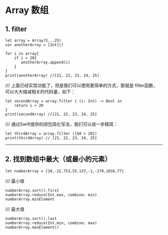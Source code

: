 #  Array 数组


## 1. filter
    let array = Array(5...25)
    var anotherArray = [Int]()
     
    for i in array{
        if i > 20{
           anotherArray.append(i)
        }
    }
    print(anotherArray) //[21, 22, 23, 24, 25]
    
/// 上面已经实现功能了，但是我们可以使用更简单的方式，那就是 filter函数， 可以大大缩减相关的代码量，如下：
    
    let secondArray = array.filter { (i: Int) -> Bool in
        return i > 20  
    }
    print(secondArray) //[21, 22, 23, 24, 25]
    
    
/// 通过Swift提供的闭包简化写法，我们可以进一步精简：

    let thirdArray = array.filter ({$0 > 20})
    print(thirdArray) // [21, 22, 23, 24, 25]
----------------------------------------------------------

## 2. 找到数组中最大（或最小的元素）

    let numberArray = [10,-22,753,55,137,-1,-279,1034,77]
/// 最小值

    numberArray.sort().first
    numberArray.reduce(Int.max, combine: min)
    numberArray.minElement
    
/// 最大值
    
    numberArray.sort().last
    numberArray.reduce(Int.min, combine: max)
    numberArray.maxElement()
    

